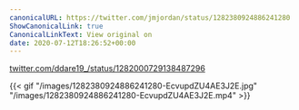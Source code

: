 ```yaml
---
canonicalURL: https://twitter.com/jmjordan/status/1282380924886241280
ShowCanonicalLink: true
CanonicalLinkText: View original on
date: 2020-07-12T18:26:52+00:00
---
```

[twitter.com/ddare19_/status/1282000729138487296](https://twitter.com/ddare19_/status/1282000729138487296) 

{{< gif "/images/1282380924886241280-EcvupdZU4AE3J2E.jpg" "/images/1282380924886241280-EcvupdZU4AE3J2E.mp4" >}}